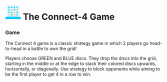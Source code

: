 # <img src="src/main/resources/asset/connect-four.png" alt="drawing" width="50"/> The Connect-4 Game

### Game
The Connect 4 game is a classic strategy game in which 2 players go head-to-head in a battle to own the grid!

Players choose GREEN and BLUE discs. They drop the discs into the grid, starting in the middle or at the edge to stack their colored discs upwards, horizontally, or diagonally. Use strategy to block opponents while aiming to be the first player to get 4 in a row to win.
